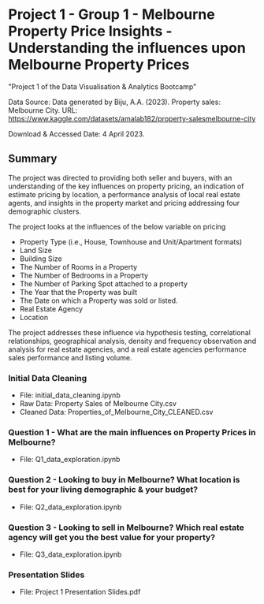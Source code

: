 # Project 1 - Group 1 - Melbourne Property Price Insights - Understanding the influences upon Melbourne Property Prices

"Project 1 of the Data Visualisation &amp; Analytics Bootcamp"

Data Source: Data generated by Biju, A.A. (2023). Property sales: Melbourne City.
URL: https://www.kaggle.com/datasets/amalab182/property-salesmelbourne-city

Download & Accessed Date: 4 April 2023.

## Summary
The project was directed to providing both seller and buyers, with an understanding of the key influences on property pricing, an indication of estimate pricing by location, a performance analysis of local real estate agents, and insights in the property market and pricing addressing four demographic clusters.

The project looks at the influences of the below variable on pricing
- Property Type (i.e., House, Townhouse and Unit/Apartment formats)
- Land Size
- Building Size
- The Number of Rooms in a Property
- The Number of Bedrooms in a Property
- The Number of Parking Spot attached to a property
- The Year that the Property was built
- The Date on which a Property was sold or listed. 
- Real Estate Agency
- Location

The project addresses these influence via hypothesis testing, correlational relationships, geographical analysis, density and frequency observation and analysis for real estate agencies, and a real estate agencies performance sales performance and listing volume.

### Initial Data Cleaning
- File: initial_data_cleaning.ipynb
- Raw Data: Property Sales of Melbourne City.csv
- Cleaned Data: Properties_of_Melbourne_City_CLEANED.csv

### Question 1 - What are the main influences on Property Prices in Melbourne?
- File: Q1_data_exploration.ipynb

### Question 2 - Looking to buy in Melbourne? What location is best for your living demographic & your budget?
- File: Q2_data_exploration.ipynb

### Question 3 - Looking to sell in Melbourne? Which real estate agency will get you the best value for your property?
- File: Q3_data_exploration.ipynb

### Presentation Slides
- File: Project 1 Presentation Slides.pdf
